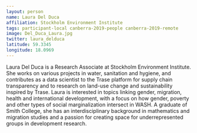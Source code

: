 ```yaml
---
layout: person
name: Laura Del Duca
affiliation: Stockholm Environment Institute
tags: participant-local canberra-2019-people canberra-2019-remote
image: Del_Duca_Laura.jpg
twitter: laura_delduca
latitude: 59.3345
longitude: 18.0969
---
```

Laura Del Duca is a Research Associate at Stockholm Environment Institute. She works on various projects in water, sanitation and hygiene, and contributes as a data scientist to the Trase platform for supply chain transparency and to research on land-use change and sustainability inspired by Trase. Laura is interested in topics linking gender, migration, health and international development, with a focus on how gender, poverty and other types of social marginalization intersect in WASH. A graduate of Smith College, she has an interdisciplinary background in mathematics and migration studies and a passion for creating space for underrepresented groups in development research.